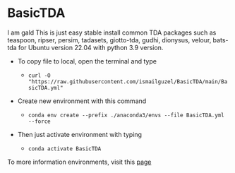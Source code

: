 # BasicTDA

I am gald
This is just easy stable install common TDA packages such as teaspoon, ripser, persim, tadasets, giotto-tda, gudhi, dionysus, velour, bats-tda  for Ubuntu version 22.04 with python 3.9 version.


* To copy file to local, open the terminal and type

  - `curl -O "https://raw.githubusercontent.com/ismailguzel/BasicTDA/main/BasicTDA.yml"`

* Create new environment with this command
  - `conda env create --prefix ./anaconda3/envs --file BasicTDA.yml --force`

* Then just activate environment with typing
  - `conda activate BasicTDA`

To more information environments, visit this [page](https://docs.conda.io/projects/conda/en/latest/user-guide/tasks/manage-environments.html)

